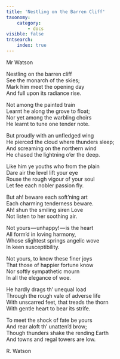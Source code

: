 ```yaml
---
title: 'Nestling on the Barren Cliff'
taxonomy:
    category:
        - docs
visible: false
tntsearch:
    index: true
---
```


<div class="author">Mr Watson</div>

Nestling on the barren cliff  
See the monarch of the skies;  
Mark him meet the opening day  
And full upon its radiance rise.

Not among the painted train  
Learnt he along the grove to float;  
Nor yet among the warbling choirs  
He learnt to tune one tender note.  

But proudly with an unfledged wing  
He pierced the cloud where thunders sleep;  
And screaming on the northern wind  
He chased the lightning o’er the deep.

Like him ye youths who from the plain  
Dare air the level lift your eye  
Rouse the rough vigour of your soul  
Let fee each nobler passion fly.

But ah! beware each soft’ning art  
Each charming tenderness beware.  
Ah! shun the smiling siren Love  
Not listen to her soothing air.

Not yours — unhappy! — is the heart  
All form’d in loving harmony,  
Whose slightest springs angelic wove  
In keen susceptibility.

Not yours, to know these finer joys  
That those of happier fortune know  
Nor softly sympathetic mourn  
In all the elegance of woe.

He hardly drags th’ unequal load  
Through the rough vale of adverse life  
With unscarred feet, that treads the thorn  
With gentle heart to bear its strife.  

To meet the shock of fate be yours  
And rear aloft th’ unatten’d brow;  
Though thunders shake the rending Earth  
And towns and regal towers are low.

R. Watson